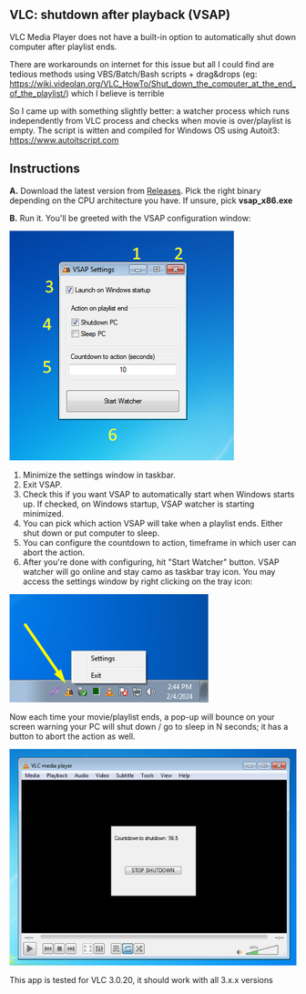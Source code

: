 ## VLC: shutdown after playback (VSAP)

VLC Media Player does not have a built-in option to automatically shut down computer after playlist ends.

There are workarounds on internet for this issue but all I could find are tedious methods using VBS/Batch/Bash scripts + drag&drops (eg: https://wiki.videolan.org/VLC_HowTo/Shut_down_the_computer_at_the_end_of_the_playlist/) which I believe is terrible

So I came up with something slightly better: a watcher process which runs independently from VLC process and checks when movie is over/playlist is empty. The script is witten and compiled for Windows OS using Autoit3: https://www.autoitscript.com

## Instructions

**A.** Download the latest version from [Releases](https://github.com/tgbv/vlc-shutdown-after-playback/releases). Pick the right binary depending on the CPU architecture you have. If unsure, pick **vsap_x86.exe**

**B.** Run it. You'll be greeted with the VSAP configuration window:

<img src="https://github.com/tgbv/vlc-shutdown-after-playback/blob/main/screenshots/1.png?raw=true" />

1. Minimize the settings window in taskbar.
2. Exit VSAP.
3. Check this if you want VSAP to automatically start when Windows starts up. If checked, on Windows startup, VSAP watcher is starting minimized.
4. You can pick which action VSAP will take when a playlist ends. Either shut down or put computer to sleep.
5. You can configure the countdown to action, timeframe in which user can abort the action.
6. After you're done with configuring, hit "Start Watcher" button. VSAP watcher will go online and stay camo as taskbar tray icon. You may access the settings window by right clicking on the tray icon:
<img src="https://github.com/tgbv/vlc-shutdown-after-playback/blob/main/screenshots/2.png?raw=true" />

Now each time your movie/playlist ends, a pop-up will bounce on your screen warning your PC will shut down / go to sleep in N seconds; it has a button to abort the action as well.

<img src="https://github.com/tgbv/vlc-shutdown-after-playback/blob/main/screenshots/3.png?raw=true" />


This app is tested for VLC 3.0.20, it should work with all 3.x.x versions
